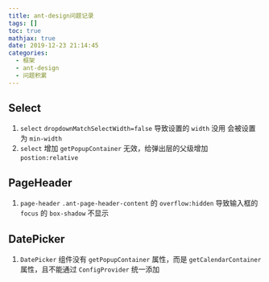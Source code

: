 ```yaml
---
title: ant-design问题记录
tags: []
toc: true
mathjax: true
date: 2019-12-23 21:14:45
categories:
  - 框架
  - ant-design
  - 问题积累
---
```


## Select

1. `select` `dropdownMatchSelectWidth=false` 导致设置的 `width` 没用 会被设置为 `min-width`
2. `select` 增加 `getPopupContainer` 无效，给弹出层的父级增加 `postion:relative`

## PageHeader

1. `page-header` `.ant-page-header-content` 的 `overflow:hidden` 导致输入框的 `focus` 的 `box-shadow` 不显示

## DatePicker

1. `DatePicker` 组件没有 `getPopupContainer` 属性，而是 `getCalendarContainer` 属性，且不能通过 `ConfigProvider` 统一添加
